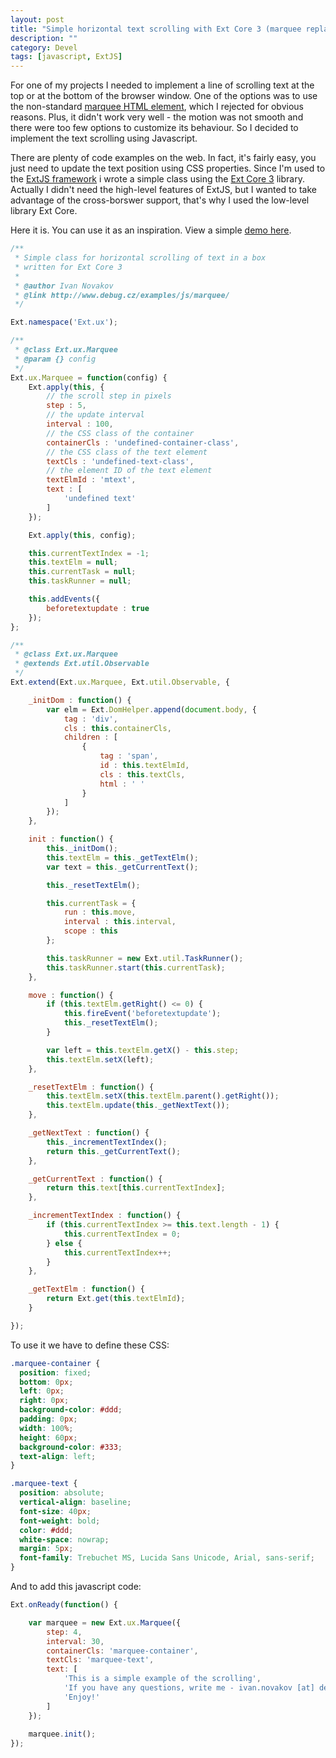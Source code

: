 ```yaml
---
layout: post
title: "Simple horizontal text scrolling with Ext Core 3 (marquee replacement)"
description: ""
category: Devel
tags: [javascript, ExtJS]
---
```

For one of my projects I needed to implement a line of scrolling text at the top or at the bottom of the browser window. One of the options was to use the non-standard [marquee HTML element](http://en.wikipedia.org/wiki/Marquee_element), which I rejected for obvious reasons. Plus, it didn't work very well - the motion was not smooth and there were too few options to customize its behaviour. So I decided to implement the text scrolling using Javascript.

 There are plenty of code examples on the web. In fact, it's fairly easy, you just need to update the text position using CSS properties. Since I'm used to the [ExtJS framework](http://www.sencha.com/products/extjs/) i wrote a simple class using the [Ext Core 3](http://www.sencha.com/products/extcore/) library. Actually I didn't need the high-level features of ExtJS, but I wanted to take advantage of the cross-borswer support, that's why I used the low-level library Ext Core.


Here it is. You can use it as an inspiration. View a simple [demo here](http://www.debug.cz/examples/js/marquee/).

```js
/**
 * Simple class for horizontal scrolling of text in a box 
 * written for Ext Core 3
 * 
 * @author Ivan Novakov 
 * @link http://www.debug.cz/examples/js/marquee/
 */

Ext.namespace('Ext.ux');

/**
 * @class Ext.ux.Marquee
 * @param {} config
 */
Ext.ux.Marquee = function(config) {
    Ext.apply(this, {
        // the scroll step in pixels
        step : 5,
        // the update interval
        interval : 100,
        // the CSS class of the container
        containerCls : 'undefined-container-class',
        // the CSS class of the text element
        textCls : 'undefined-text-class',
        // the element ID of the text element
        textElmId : 'mtext',
        text : [
            'undefined text'
        ]
    });

    Ext.apply(this, config);

    this.currentTextIndex = -1;
    this.textElm = null;
    this.currentTask = null;
    this.taskRunner = null;

    this.addEvents({
        beforetextupdate : true
    });
};

/**
 * @class Ext.ux.Marquee
 * @extends Ext.util.Observable
 */
Ext.extend(Ext.ux.Marquee, Ext.util.Observable, {

    _initDom : function() {
        var elm = Ext.DomHelper.append(document.body, {
            tag : 'div',
            cls : this.containerCls,
            children : [
                {
                    tag : 'span',
                    id : this.textElmId,
                    cls : this.textCls,
                    html : ' '
                }
            ]
        });
    },

    init : function() {
        this._initDom();
        this.textElm = this._getTextElm();
        var text = this._getCurrentText();

        this._resetTextElm();

        this.currentTask = {
            run : this.move,
            interval : this.interval,
            scope : this
        };

        this.taskRunner = new Ext.util.TaskRunner();
        this.taskRunner.start(this.currentTask);
    },

    move : function() {
        if (this.textElm.getRight() <= 0) {
            this.fireEvent('beforetextupdate');
            this._resetTextElm();
        }

        var left = this.textElm.getX() - this.step;
        this.textElm.setX(left);
    },

    _resetTextElm : function() {
        this.textElm.setX(this.textElm.parent().getRight());
        this.textElm.update(this._getNextText());
    },

    _getNextText : function() {
        this._incrementTextIndex();
        return this._getCurrentText();
    },

    _getCurrentText : function() {
        return this.text[this.currentTextIndex];
    },

    _incrementTextIndex : function() {
        if (this.currentTextIndex >= this.text.length - 1) {
            this.currentTextIndex = 0;
        } else {
            this.currentTextIndex++;
        }
    },

    _getTextElm : function() {
        return Ext.get(this.textElmId);
    }

});
```

To use it we have to define these CSS:

```css
.marquee-container {
  position: fixed;
  bottom: 0px;
  left: 0px;
  right: 0px;
  background-color: #ddd;
  padding: 0px;
  width: 100%;
  height: 60px;
  background-color: #333;
  text-align: left;
}

.marquee-text {
  position: absolute;
  vertical-align: baseline;
  font-size: 40px;
  font-weight: bold;
  color: #ddd;
  white-space: nowrap;
  margin: 5px;
  font-family: Trebuchet MS, Lucida Sans Unicode, Arial, sans-serif;
}
```

And to add this javascript code:

```js
Ext.onReady(function() {

    var marquee = new Ext.ux.Marquee({
        step: 4,
        interval: 30,
        containerCls: 'marquee-container',
        textCls: 'marquee-text',
        text: [
            'This is a simple example of the scrolling',
            'If you have any questions, write me - ivan.novakov [at] debug [dot] cz',
            'Enjoy!'
        ]
    });
    
    marquee.init();
});
```